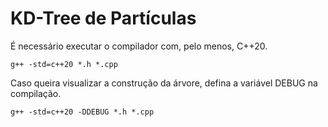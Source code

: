 # KD-Tree de Partículas
É necessário executar o compilador com, pelo menos, C++20.
```
g++ -std=c++20 *.h *.cpp
```
Caso queira visualizar a construção da árvore, defina a variável DEBUG na compilação.
```
g++ -std=c++20 -DDEBUG *.h *.cpp
```